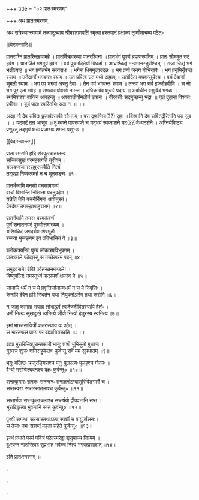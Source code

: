 +++
title = "०२ प्रातःस्मरणम्"

+++
अथ प्रातःस्मरणम्

अथ रात्रेरुपान्त्ययामे तल्पादुत्थाय श्रीमहागणपतिं स्मृत्वा हस्तपादं प्रक्षाल्य तूष्णीमाचम्य पठेत्- 

[[वेदमन्त्रादिः]] 

प्रातराग्निं प्रातरिन्द्रहवामहे । प्रातर्मित्रावरुणा पातरश्विना ॥ प्रातर्भगं पूषणं ब्रह्मणस्पतिम् । प्रातः सोममुत रुद्रं हवेम ॥ प्रातर्जितं भगमुग्रं हवेम । वयं पुत्रमदितेर्यो विधर्ता ॥ आध्रश्चिद्यं मन्यमानस्तुरश्चित् । राजा चिद्यं भगं भक्षीत्याह ॥ भग प्रणेतर्भग सत्यराधः । भगेमां धियमुदवददन्नः ॥ भग प्रणो जनय गोभिरश्वैः । भग प्रनृभिर्नृवन्तः स्याम ॥ उतेदानीं भगवन्तः स्याम । उत  प्रपित्व उत मध्ये अह्नाम् ॥ उतोदिता मघवन्सूर्यस्य । वयं देवानां सुमतौ स्याम ॥ भग एव भगवां अस्तु देवाः । तेन वयं भगवन्तः स्याम ॥ तन्त्वा भग सर्व इज्जौहवीमि । स नो भग पुर एता भवेह ॥ समध्वरायोषसो नमन्त । दधिक्रावेव शुचये पदाय ॥ अर्वाचीन वसुविदं भगन्नः । रथमिवाश्वा वाजिन आवहन्तु ॥ अश्ववतीर्गोमतीर्न उषासः । वीरवतीः सदमुच्छन्तु भद्राः ॥ घृतं दुहाना विश्वतः प्रपीनाः । यूयं पातः स्वस्तिभिः सदा नः ॥ ।।

अद्या नौ देव सवितः प्र॒जाव॑त्सावीः सौभगम् । परा दुष्वप्निय(??) सुव ॥ विश्वानि देव सवितर्दुरितानि परा सुव । । यद्भद्रं तन्न आसुव ॥ दुःस्वप्ने पापस्वप्ने च यद्भयं स्वप्नाशने यद(??)मेध्यदर्शने । अग्निर्यविष्ठ्यः प्रणुदतु तद्भुयं शन्नः प्रजाभ्यः शमनः पशुभ्यः ॥

[[वेदमन्त्रान्तम्]]


प्रातः स्मरामि हृदि संस्फुरदात्मतत्त्वं  
सच्चित्सुखं परमहंसगतिं तुरीयम् ।   
यत्स्वप्नजागरसुषुप्तमवैति नित्यं  
तद्ब्रह्म निष्कलमहं न च भूतसङ्घः ॥१॥   

प्रातर्भजामि मनसो वचसामगम्यं   
वाचो विभान्ति निखिला यदनुग्रहेण ।   
यन्नेति नेति वचनैर्निगमा अवोचुस्तं।  
देवदेवमजमच्युतमाहुरग्र्यम् ॥२॥  

प्रातर्नमामि तमसः परमर्कवर्णं  
पूर्णं  सनातनपदं पुरुषोत्तमाख्यम् ।  
यस्मिन्निदं जगदशेषमशेषमूर्तौ  
रज्ज्वां भुजङ्गम इव प्रतिभासितं वै ॥३॥  

श्लोकत्रयमिदं पुण्यं लोकत्रयविभूषणम् ।  
प्रातःकाले पठेद्यस्तु स गच्छेत्परमं पदम् ॥४॥ 

समुद्रवसने! देवि! पर्वतस्तनमण्डले! ।  
विष्णुपत्नि! नमस्तुभ्यं पादस्पर्शं क्षमस्व मे ॥५॥ 

जानामि धर्मं न च मे प्रवृत्तिर्जानाम्यधर्मं न च मे निवृत्तिः ।  
केनापि देवेन हृदि स्थितेन यथा नियुक्तोऽस्मि तथा करोमि ॥६॥ 

न जातु कामान्न भयान्न लोभाद्धर्मं त्यजेज्जीवितस्यापि हेतोः ।  
धर्मो नित्यः सुखदुःखे त्वनित्ये जीवो नित्यो हेतुरस्य स्वनित्यः॥७॥ 

इमां भारतसावित्रीं प्रातरुत्थाय यः पठेत् ।  
स भारतफलं प्राप्य परं ब्रह्माधियच्छति ॥८।‌।

ब्रह्मा मुरारिस्त्रिपुरान्तकारी भानुः शशी भूमिसुतो बुधश्च ।  
गुरुश्च शुक्रः शनिराहुकेतवः कुर्वन्तु सर्वे मम सुप्रभातम् ॥९॥ 

भृगुः बलिष्ठः क्रतुरङ्गिराश्च मनुः पुलस्त्यः पुलहश्च गौतमः ।    
रैभ्यो मरीचिश्चवनश्च दक्षः कुर्वन्तु० ॥१०॥ 

सनत्कुमारः सनकः सनन्दनः सनातनोऽप्यासुरिपिङ्गलौ च ।  
सप्तस्वराः सप्तरसातलाश्च कुर्वन्तु० ॥११॥ 

सप्तार्णवा सप्तकुलाचलाश्च सप्तर्षयो द्वीपवनानि सप्त ।   
भूरादिकृत्वा भुवनानि सप्त कुर्वन्तु० ॥१२॥ 

पृथ्वी सगन्धा सरसास्तथाऽऽपः स्पर्शी च वायुर्ज्वलनः।  
स तेजाः नभः सशब्दं महता सहैते कुर्वन्तु० ॥१३॥ 

इत्थं प्रभाते परमं पवित्रं पठेत्स्मरेद्वा शृणुयाच्च नित्यम् ।  
दुःस्वप्न नाशस्त्विह सुप्रभातं भवेच्च नित्यं भगवत्प्रसादात् ॥१४॥

इति प्रातःस्मरणम् ॥




.

.

.





